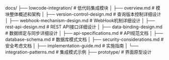docs/
├── lowcode-integration/               # 低代码集成模块
│   ├── overview.md                    # 模块整体概述和架构
│   ├── version-control-design.md      # 查询版本控制详细设计
│   ├── webhook-mechanism-design.md    # WebHook机制详细设计
│   ├── rest-api-design.md             # REST API接口详细设计
│   ├── data-binding-design.md         # 数据绑定与同步详细设计
│   ├── api-specifications.md          # API规范文档
│   ├── database-schema.md             # 数据库模式文档
│   ├── security-considerations.md     # 安全考虑文档
│   ├── implementation-guide.md        # 实施指南
│   └── integration-patterns.md        # 集成模式示例
├── prototype/                         # 界面原型设计